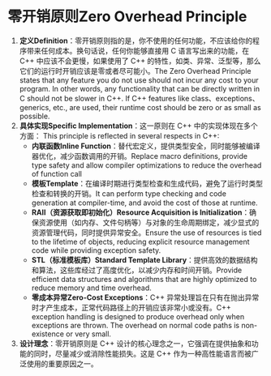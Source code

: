 # 零开销原则Zero Overhead Principle

1. **定义Definition**：零开销原则指的是，你不使用的任何功能，不应该给你的程序带来任何成本。换句话说，任何你能够直接用 C 语言写出来的功能，在 C++ 中应该不会更慢，如果使用了 C++ 的特性，如类、异常、泛型等，那么它们的运行时开销应该是零或者尽可能小。The Zero Overhead Principle states that any feature you do not use should not incur any cost to your program. In other words, any functionality that can be directly written in C should not be slower in C++.  If C++ features like class、exceptions、generics, etc., are used, their runtime cost should be zero or as small as possible. 
2. **具体实现Specific Implementation**：这一原则在 C++ 中的实现体现在多个方面： This principle is reflected in several respects in C++:
   - **内联函数Inline Function**：替代宏定义，提供类型安全，同时能够被编译器优化，减少函数调用的开销。Replace macro definitions, provide type safety and allow compiler optimizations to reduce the overhead of function call
   - **模板Template**：在编译时期进行类型检查和生成代码，避免了运行时类型检查和转换的开销。It can perform type checking and code generation at compiler-time, and avoid the cost of those at runtime.
   - **RAII（资源获取即初始化）Resource Acquisition is Initialization**：确保资源使用（如内存、文件句柄等）与对象的生命周期绑定，减少显式的资源管理代码，同时提供异常安全。Ensure the use of resources is tied to the lifetime of objects, reducing explicit resource management code while providing exception safety.
   - **STL（标准模板库）Standard Template Library**：提供高效的数据结构和算法，这些库经过了高度优化，以减少内存和时间开销。Provide efficient data structures and algorithms that are highly optimized to reduce memory and time overhead.
   - **零成本异常Zero-Cost Exceptions**：C++ 异常处理旨在只有在抛出异常时才产生成本，正常代码路径上的开销应该非常小或没有。C++ exception handling is designed to produce overhead only when exceptions are thrown. The overhead on normal code paths is non-existence or very small.
3. **设计理念**：零开销原则是 C++ 设计的核心理念之一，它强调在提供抽象和功能的同时，尽量减少或消除性能损失。这是 C++ 作为一种高性能语言而被广泛使用的重要原因之一。